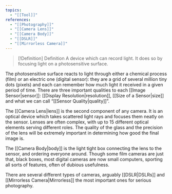 ```yaml
---
topics:
  - "[[Tool]]"
references:
  - "[[Photography]]"
  - "[[Camera Lens]]"
  - "[[Camera Body]]"
  - "[[DSLR]]"
  - "[[Mirrorless Camera]]"
---
```

>[!Definition] Definition
>A device which can record light. It does so by focusing light on a photosensitive surface.

The photosensitive surface reacts to light through either a chemical process (film) or an electric one (digital sensor): they are a grid of several million tiny dots (pixels) and each can remember how much light it received in a given period of time. There are three important qualities to each [[Image Sensor|sensor]]: [[Display Resolution|resolution]], [[Size of a Sensor|size]] and what we can call “[[Sensor Quality|quality]]”.

The [[Camera Lens|lens]] is the second component of any camera. It is an optical device which takes scattered light rays and focuses them neatly on the sensor. Lenses are often complex, with up to 15 different optical elements serving different roles. The quality of the glass and the precision of the lens will be extremely important in determining how good the final image is.

The [[Camera Body|body]] is the light tight box connecting the lens to the sensor, and ordering everyone around. Though some film cameras are just that, black boxes, most digital cameras are now small computers, sporting all sorts of features, often of dubious usefulness.

There are several different types of cameras, arguably [[DSLR|DSLRs]] and [[Mirrorless Camera|Mirrorless]] the most important ones for serious photography.

